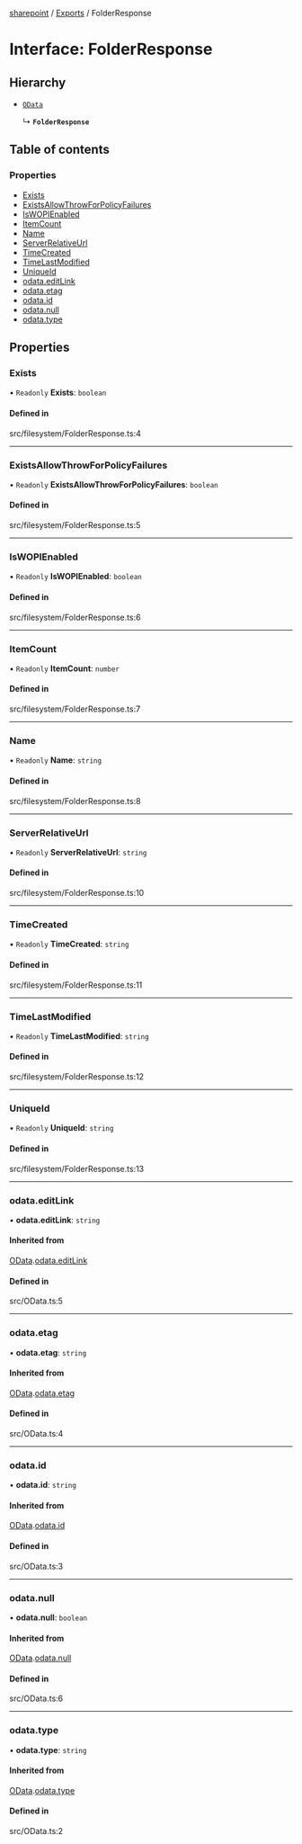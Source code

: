 [sharepoint](../README.md) / [Exports](../modules.md) / FolderResponse

# Interface: FolderResponse

## Hierarchy

- [`OData`](OData.md)

  ↳ **`FolderResponse`**

## Table of contents

### Properties

- [Exists](FolderResponse.md#exists)
- [ExistsAllowThrowForPolicyFailures](FolderResponse.md#existsallowthrowforpolicyfailures)
- [IsWOPIEnabled](FolderResponse.md#iswopienabled)
- [ItemCount](FolderResponse.md#itemcount)
- [Name](FolderResponse.md#name)
- [ServerRelativeUrl](FolderResponse.md#serverrelativeurl)
- [TimeCreated](FolderResponse.md#timecreated)
- [TimeLastModified](FolderResponse.md#timelastmodified)
- [UniqueId](FolderResponse.md#uniqueid)
- [odata.editLink](FolderResponse.md#odata.editlink)
- [odata.etag](FolderResponse.md#odata.etag)
- [odata.id](FolderResponse.md#odata.id)
- [odata.null](FolderResponse.md#odata.null)
- [odata.type](FolderResponse.md#odata.type)

## Properties

### Exists

• `Readonly` **Exists**: `boolean`

#### Defined in

src/filesystem/FolderResponse.ts:4

___

### ExistsAllowThrowForPolicyFailures

• `Readonly` **ExistsAllowThrowForPolicyFailures**: `boolean`

#### Defined in

src/filesystem/FolderResponse.ts:5

___

### IsWOPIEnabled

• `Readonly` **IsWOPIEnabled**: `boolean`

#### Defined in

src/filesystem/FolderResponse.ts:6

___

### ItemCount

• `Readonly` **ItemCount**: `number`

#### Defined in

src/filesystem/FolderResponse.ts:7

___

### Name

• `Readonly` **Name**: `string`

#### Defined in

src/filesystem/FolderResponse.ts:8

___

### ServerRelativeUrl

• `Readonly` **ServerRelativeUrl**: `string`

#### Defined in

src/filesystem/FolderResponse.ts:10

___

### TimeCreated

• `Readonly` **TimeCreated**: `string`

#### Defined in

src/filesystem/FolderResponse.ts:11

___

### TimeLastModified

• `Readonly` **TimeLastModified**: `string`

#### Defined in

src/filesystem/FolderResponse.ts:12

___

### UniqueId

• `Readonly` **UniqueId**: `string`

#### Defined in

src/filesystem/FolderResponse.ts:13

___

### odata.editLink

• **odata.editLink**: `string`

#### Inherited from

[OData](OData.md).[odata.editLink](OData.md#odata.editlink)

#### Defined in

src/OData.ts:5

___

### odata.etag

• **odata.etag**: `string`

#### Inherited from

[OData](OData.md).[odata.etag](OData.md#odata.etag)

#### Defined in

src/OData.ts:4

___

### odata.id

• **odata.id**: `string`

#### Inherited from

[OData](OData.md).[odata.id](OData.md#odata.id)

#### Defined in

src/OData.ts:3

___

### odata.null

• **odata.null**: `boolean`

#### Inherited from

[OData](OData.md).[odata.null](OData.md#odata.null)

#### Defined in

src/OData.ts:6

___

### odata.type

• **odata.type**: `string`

#### Inherited from

[OData](OData.md).[odata.type](OData.md#odata.type)

#### Defined in

src/OData.ts:2
